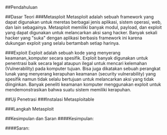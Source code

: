 ##Pendahuluan


##Dasar Teori
###Metasploit
Metasploit adalah sebuah framework yang dapat digunakan untuk meretas berbagai jenis aplikasi, sistem operasi, web, dan lain sebagainya. Metasploit memiliki banyak modul, payload, dan exploit yang dapat digunakan untuk melancarkan aksi sang hacker. Banyak sekali hacker yang "suka" dengan aplikasi berbasis framework ini karena dukungan exploit yang selalu bertambah setiap harinya.

###Exploit
Exploit adalah sebuah kode yang menyerang keamanan_komputer secara spesifik. Exploit banyak digunakan untuk penentrasi baik secara legal ataupun ilegal untuk mencari kelemahan (Vulnerability) pada komputer tujuan. Bisa juga dikatakan sebuah perangkat lunak yang menyerang kerapuhan keamanan (security vulnerability) yang spesifik namun tidak selalu bertujuan untuk melancarkan aksi yang tidak diinginkan. Banyak peneliti keamanan komputer menggunakan exploit untuk mendemonstrasikan bahwa suatu sistem memiliki kerapuhan.

##Uji Penetrasi
###Instalasi Metasploitable


###Langkah Metasploit


##Kesimpulan dan Saran
####Kesimpulan:

####Saran:


